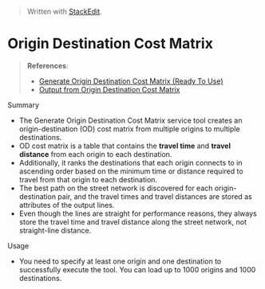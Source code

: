 
> Written with [StackEdit](https://stackedit.io/).

# Origin Destination Cost Matrix

> **References**:
> - [Generate Origin Destination Cost Matrix (Ready To Use)](https://pro.arcgis.com/en/pro-app/tool-reference/ready-to-use/itemdesc-generateorigindestinationcostmatrix.htm)
> - [Output from Origin Destination Cost Matrix](https://pro.arcgis.com/en/pro-app/tool-reference/ready-to-use/output-generateorigindestinationcostmatrix.htm)

Summary

- The Generate Origin Destination Cost Matrix service tool creates an origin-destination (OD) cost matrix from multiple origins to multiple destinations.
- OD cost matrix is a table that contains the **travel time** and **travel distance** from each origin to each destination.
- Additionally, it ranks the destinations that each origin connects to in ascending order based on the minimum time or distance required to travel from that origin to each destination.
- The best path on the street network is discovered for each origin-destination pair, and the travel times and travel distances are stored as attributes of the output lines.
- Even though the lines are straight for performance reasons, they always store the travel time and travel distance along the street network, not straight-line distance.

Usage

- You need to specify at least one origin and one destination to successfully execute the tool. You can load up to 1000 origins and 1000 destinations.
<!--stackedit_data:
eyJoaXN0b3J5IjpbLTE0OTUwMjI0MSwtNzcxMjQ4ODk2XX0=
-->